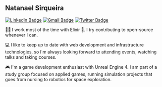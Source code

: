 ## Natanael Sirqueira


[![Linkedin Badge](https://img.shields.io/badge/-LinkedIn-blue?style=flat-square&logo=Linkedin&logoColor=white&link=https://www.linkedin.com/in/natanaelsirqueira/)](https://www.linkedin.com/in/natanaelsirqueira/)
[![Gmail Badge](https://img.shields.io/badge/-Gmail-c14438?style=flat-square&logo=Gmail&logoColor=white&link=mailto:natanaelsirqueira@gmail.com)](mailto:natanaelsirqueira@gmail.com)
[![Twitter Badge](https://img.shields.io/badge/-Twitter-blue?style=flat-square&logo=Twitter&logoColor=white&link=https://twitter.com/NatanaelS097)](https://twitter.com/NatanaelS097)

:man_technologist: I work most of the time with Elixir :purple_heart:. I try contributing to open-source whenever I can.

:computer: I like to keep up to date with web development and infrastructure technologies, so I'm always looking forward to attending events, watching talks and taking courses.

:video_game: I'm a game development enthusiast with Unreal Engine 4. I am part of a study group focused on applied games, running simulation projects that goes from nursing to robotics for space exploration.


<!--
**natanaelsirqueira/natanaelsirqueira** is a ✨ _special_ ✨ repository because its `README.md` (this file) appears on your GitHub profile.

Here are some ideas to get you started:

- 🔭 I’m currently working on ...
- 🌱 I’m currently learning ...
- 👯 I’m looking to collaborate on ...
- 🤔 I’m looking for help with ...
- 💬 Ask me about ...
- 📫 How to reach me: ...
- 😄 Pronouns: ...
- ⚡ Fun fact: ...
-->
